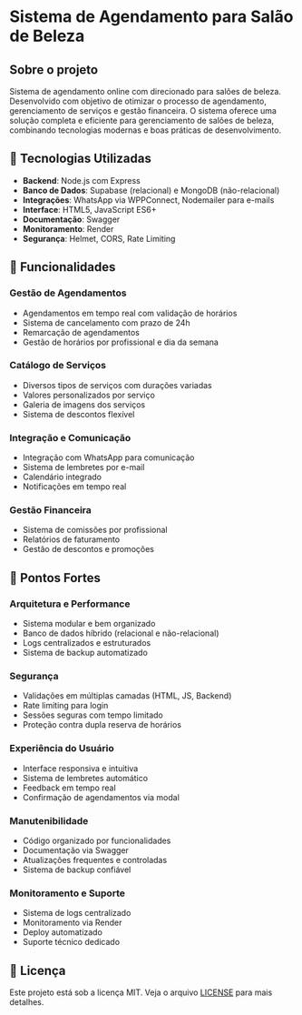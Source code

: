 # Sistema de Agendamento para Salão de Beleza

## Sobre o projeto

Sistema de agendamento online com direcionado para salões de beleza. Desenvolvido com objetivo de otimizar o processo de agendamento, gerenciamento de serviços e gestão financeira. O sistema oferece uma solução completa e eficiente para gerenciamento de salões de beleza, combinando tecnologias modernas e boas práticas de desenvolvimento.

## 🚀 Tecnologias Utilizadas

- **Backend**: Node.js com Express
- **Banco de Dados**: Supabase (relacional) e MongoDB (não-relacional)
- **Integrações**: WhatsApp via WPPConnect, Nodemailer para e-mails
- **Interface**: HTML5, JavaScript ES6+
- **Documentação**: Swagger
- **Monitoramento**: Render
- **Segurança**: Helmet, CORS, Rate Limiting

## 🎯 Funcionalidades

### Gestão de Agendamentos
- Agendamentos em tempo real com validação de horários
- Sistema de cancelamento com prazo de 24h
- Remarcação de agendamentos
- Gestão de horários por profissional e dia da semana

### Catálogo de Serviços
- Diversos tipos de serviços com durações variadas
- Valores personalizados por serviço
- Galeria de imagens dos serviços
- Sistema de descontos flexível

### Integração e Comunicação
- Integração com WhatsApp para comunicação
- Sistema de lembretes por e-mail
- Calendário integrado
- Notificações em tempo real

### Gestão Financeira
- Sistema de comissões por profissional
- Relatórios de faturamento
- Gestão de descontos e promoções

## 💪 Pontos Fortes

### Arquitetura e Performance
- Sistema modular e bem organizado
- Banco de dados híbrido (relacional e não-relacional)
- Logs centralizados e estruturados
- Sistema de backup automatizado

### Segurança
- Validações em múltiplas camadas (HTML, JS, Backend)
- Rate limiting para login
- Sessões seguras com tempo limitado
- Proteção contra dupla reserva de horários

### Experiência do Usuário
- Interface responsiva e intuitiva
- Sistema de lembretes automático
- Feedback em tempo real
- Confirmação de agendamentos via modal

### Manutenibilidade
- Código organizado por funcionalidades
- Documentação via Swagger
- Atualizações frequentes e controladas
- Sistema de backup confiável

### Monitoramento e Suporte
- Sistema de logs centralizado
- Monitoramento via Render
- Deploy automatizado
- Suporte técnico dedicado

## 📝 Licença

Este projeto está sob a licença MIT. Veja o arquivo [LICENSE](LICENSE) para mais detalhes.


